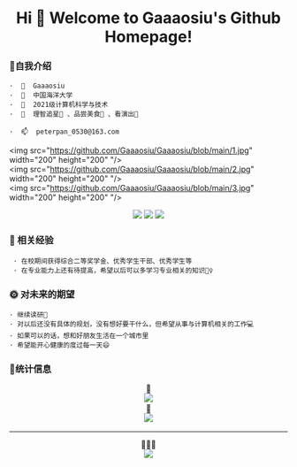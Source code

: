<h1 align="center">
     Hi 🎉 Welcome to Gaaaosiu's Github Homepage!
</h1>


### 🙋自我介绍

    ·  👋  Gaaaosiu
    ·  🏢  中国海洋大学
    ·  🌱  2021级计算机科学与技术
    ·  💞  理智追星🌟 、品尝美食🥧 、看演出🎸 
    
    ·  📫  peterpan_0530@163.com
<img src="https://github.com/Gaaaosiu/Gaaaosiu/blob/main/1.jpg" width="200" height="200" "/><br/><img src="https://github.com/Gaaaosiu/Gaaaosiu/blob/main/2.jpg" width="200" height="200" "/><br/><img src="https://github.com/Gaaaosiu/Gaaaosiu/blob/main/3.jpg" width="200" height="200" "/><br/>

<div align="center"> 
<p>
  <a href="https://blog.csdn.net/m0_62135967?spm=1010.2135.3001.5343"><img src="https://img.shields.io/static/v1?label=Blog&message=CSDN&color=red"/></a>
  <a href="https://space.bilibili.com/5100282?spm_id_from=333.1007.0.0"><img src="https://img.shields.io/static/v1?label=Video&message=bilbili&color=pink"/></a>
  <a href="https://www.instagram.com/gaaaosiu/"><img src="https://img.shields.io/static/v1?label=Enjoy&message=Instagram&color=orange"/></a>
</p>
</div>
    
### 📝 相关经验

     · 在校期间获得综合二等奖学金、优秀学生干部、优秀学生等
     · 在专业能力上还有待提高，希望以后可以多学习专业相关的知识🙇‍♀️
     
    
### 🌞 对未来的期望

    · 继续读研📙
    · 对以后还没有具体的规划，没有想好要干什么，但希望从事与计算机相关的工作💻
    · 如果可以的话，想和好朋友生活在一个城市里
    · 希望能开心健康的度过每一天😄



### 🚩统计信息
<div align="center">💙</div>
<div align="center"> <img src="https://github-readme-stats.vercel.app/api?username=Gaaaosiu&show_icons=true&theme=tokyonight" /> </div>
<div align="center">💚</div>
<div align="center"> <img src="https://github-readme-streak-stats.herokuapp.com/?user=Gaaaosiu" /> </div>

-------------------------------------------------------------------------------------------------------------
<div align="center"> 💖💖💖 </div>
<div align="center"> <img src="https://profile-counter.glitch.me/Gaaaosiu/count.svg" /> </div>


